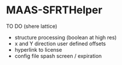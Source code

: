 # MAAS-SFRTHelper
TO DO (shere lattice)
* structure processing (boolean at high res)
* x and Y direction user defined offsets
* hyperlink to license
* config file spash screen / expiration

